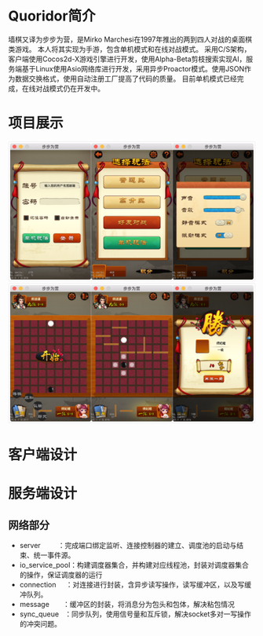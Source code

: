 # Quoridor简介
墙棋又译为步步为营，是Mirko Marchesi在1997年推出的两到四人对战的桌面棋类游戏。
本人将其实现为手游，包含单机模式和在线对战模式。
采用C/S架构，客户端使用Cocos2d-X游戏引擎进行开发，使用Alpha-Beta剪枝搜索实现AI，服务端基于Linux使用Asio网络库进行开发，采用异步Proactor模式。使用JSON作为数据交换格式，使用自动注册工厂提高了代码的质量。
目前单机模式已经完成，在线对战模式仍在开发中。

# 项目展示
![Image text](https://raw.githubusercontent.com/shiyi1996/Quoridor/master/image/%E6%9C%AA%E5%91%BD%E5%90%8D_meitu_0.png)
![Image text](https://raw.githubusercontent.com/shiyi1996/Quoridor/master/image/%E6%9C%AA%E5%91%BD%E5%90%8D_meitu_2.png)

# 客户端设计

# 服务端设计
## 网络部分
- server         ：完成端口绑定监听、连接控制器的建立、调度池的启动与结束、统一事件源。
- io_service_pool：构建调度器集合，并构建对应线程池，封装对调度器集合的操作，保证调度器的运行
- connection     ：对连接进行封装，含异步读写操作，读写缓冲区，以及写缓冲队列。
- message        ：缓冲区的封装，将消息分为包头和包体，解决粘包情况
- sync_queue     ：同步队列，使用信号量和互斥锁，解决socket多对一写操作的冲突问题。
